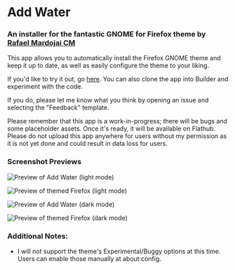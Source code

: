 # Add Water
### An installer for the fantastic GNOME for Firefox theme by [Rafael Mardojai CM](https://github.com/rafaelmardojai/firefox-gnome-theme)

This app allows you to automatically install the Firefox GNOME theme and keep it up to date, as well as easily configure the theme to your liking.

If you'd like to try it out, go [here](https://github.com/largestgithubuseronearth/addwater/releases/tag/beta-1). You can also clone the app into Builder and experiment with the code.

If you do, please let me know what you think by opening an issue and selecting the "Feedback" template.

Please remember that this app is a work-in-progress; there will be bugs and some placeholder assets. Once it's ready, it will be available on Flathub.
Please do not upload this app anywhere for users without my permission as it is not yet done and could result in data loss for users.


### Screenshot Previews
![Preview of Add Water (light mode)](https://raw.githubusercontent.com/largestgithubuseronearth/addwater/main/docs/image-previews/banner-light-noff.png)

![Preview of themed Firefox (light mode)](https://raw.githubusercontent.com/largestgithubuseronearth/addwater/main/docs/image-previews/preview-light.png)

![Preview of Add Water (dark mode)](https://raw.githubusercontent.com/largestgithubuseronearth/addwater/main/docs/image-previews/banner-dark-noff.png)

![Preview of themed Firefox (dark mode)](https://raw.githubusercontent.com/largestgithubuseronearth/addwater/main/docs/image-previews/preview-dark.png)


### Additional Notes:
* I will not support the theme's Experimental/Buggy options at this time. Users can enable those manually at about:config.

